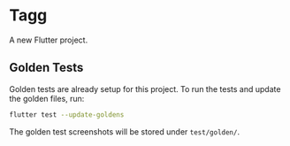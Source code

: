 # Tagg

A new Flutter project.

## Golden Tests

Golden tests are already setup for this project. To run the tests and update the golden files, run:

```bash
flutter test --update-goldens
```

The golden test screenshots will be stored under `test/golden/`.
